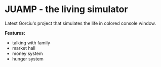 # JUAMP - the living simulator

Latest Gorciu's project that simulates the life in colored console window.

**Features:**
- talking with family
- market hall
- money system
- hunger system
